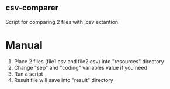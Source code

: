 ## csv-comparer

Script for comparing 2 files with .csv extantion

# Manual
  1. Place 2 files (file1.csv and file2.csv) into "resources" directory
  2. Change "sep" and "coding" variables value if you need
  3. Run a script
  4. Result file will save into "result" directory
